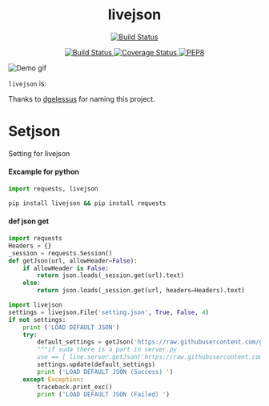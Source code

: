 <h1 align="center">livejson</h1>
<p align="center">
    <a href="https://pypi.python.org/pypi/rubicon-objc" align="center">
   <img alt="Build Status" src="https://img.shields.io/pypi/v/rubicon-objc.svg">
</p>
<p align="center">
    <a href="https://travis-ci.org/controversial/livejson" align="center">
        <img alt="Build Status" src="https://travis-ci.org/controversial/livejson.svg?branch=master">
    </a>
    <a href="https://coveralls.io/github/controversial/livejson?branch=master" align="center">
        <img alt="Coverage Status" src="https://coveralls.io/repos/github/controversial/livejson/badge.svg?branch=master">
    </a>
    <a href="https://www.python.org/dev/peps/pep-0008/" align="center">
        <img alt="PEP8" src="https://img.shields.io/badge/PEP8-compliant-brightgreen.svg">
    </a>
</p>

![Demo gif](https://media3.giphy.com/media/3o6Zt481isNVuQI1l6/giphy.gif)

`livejson` is:

Thanks to [dgelessus](https://github.com/dgelessus) for naming this project.

# Setjson
Setting for livejson


#### Excample for python
```python
import requests, livejson
```
```bash
pip install livejson && pip install requests
```
#### def json get
```python
import requests
Headers = {}
_session = requests.Session()
def getJson(url, allowHeader=False):
    if allowHeader is False:
        return json.loads(_session.get(url).text)
    else:
        return json.loads(_session.get(url, headers=Headers).text)
```
```python
import livejson
settings = livejson.File('setting.json', True, False, 4)
if not settings:
    print ('LOAD DEFAULT JSON')
    try:
        default_settings = getJson('https://raw.githubusercontent.com/geo3huruf/Setjson/main/setting.json')
        """if suda there is a part in server.py
        use == [ line.server.getJson('https://raw.githubusercontent.com/geo3huruf/Setjson/main/setting.json') ]"""
        settings.update(default_settings)
        print ('LOAD DEFAULT JSON (Success) ')
    except Exception:
        traceback.print_exc()
        print ('LOAD DEFAULT JSON (Failed) ')
```
